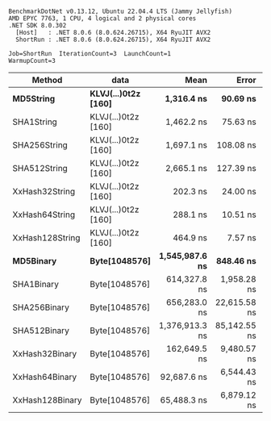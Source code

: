 ```

BenchmarkDotNet v0.13.12, Ubuntu 22.04.4 LTS (Jammy Jellyfish)
AMD EPYC 7763, 1 CPU, 4 logical and 2 physical cores
.NET SDK 8.0.302
  [Host]   : .NET 8.0.6 (8.0.624.26715), X64 RyuJIT AVX2
  ShortRun : .NET 8.0.6 (8.0.624.26715), X64 RyuJIT AVX2

Job=ShortRun  IterationCount=3  LaunchCount=1  
WarmupCount=3  

```
| Method          | data                | Mean           | Error        | StdDev      | Min            | Max            | Gen0   | Allocated |
|---------------- |-------------------- |---------------:|-------------:|------------:|---------------:|---------------:|-------:|----------:|
| **MD5String**       | **KLVJ(...)0t2z [160]** |     **1,316.4 ns** |     **90.69 ns** |     **4.97 ns** |     **1,312.5 ns** |     **1,322.0 ns** | **0.0134** |    **1128 B** |
| SHA1String      | KLVJ(...)0t2z [160] |     1,462.2 ns |     75.63 ns |     4.15 ns |     1,458.2 ns |     1,466.5 ns | 0.0153 |    1416 B |
| SHA256String    | KLVJ(...)0t2z [160] |     1,697.1 ns |    108.08 ns |     5.92 ns |     1,690.4 ns |     1,701.6 ns | 0.0210 |    1856 B |
| SHA512String    | KLVJ(...)0t2z [160] |     2,665.1 ns |    127.39 ns |     6.98 ns |     2,657.3 ns |     2,670.6 ns | 0.0381 |    3240 B |
| XxHash32String  | KLVJ(...)0t2z [160] |       202.3 ns |     24.00 ns |     1.32 ns |       201.4 ns |       203.8 ns | 0.0069 |     584 B |
| XxHash64String  | KLVJ(...)0t2z [160] |       288.1 ns |     10.51 ns |     0.58 ns |       287.4 ns |       288.5 ns | 0.0086 |     728 B |
| XxHash128String | KLVJ(...)0t2z [160] |       464.9 ns |      7.57 ns |     0.41 ns |       464.4 ns |       465.3 ns | 0.0134 |    1128 B |
| **MD5Binary**       | **Byte[1048576]**       | **1,545,987.6 ns** |    **848.46 ns** |    **46.51 ns** | **1,545,935.3 ns** | **1,546,024.4 ns** |      **-** |      **41 B** |
| SHA1Binary      | Byte[1048576]       |   614,327.8 ns |  1,958.28 ns |   107.34 ns |   614,217.3 ns |   614,431.6 ns |      - |      49 B |
| SHA256Binary    | Byte[1048576]       |   656,283.0 ns | 22,615.58 ns | 1,239.64 ns |   655,074.0 ns |   657,551.1 ns |      - |      57 B |
| SHA512Binary    | Byte[1048576]       | 1,376,913.3 ns | 85,142.55 ns | 4,666.95 ns | 1,373,864.8 ns | 1,382,285.9 ns |      - |      89 B |
| XxHash32Binary  | Byte[1048576]       |   162,649.5 ns |  9,480.57 ns |   519.66 ns |   162,262.4 ns |   163,240.1 ns |      - |      32 B |
| XxHash64Binary  | Byte[1048576]       |    92,687.6 ns |  6,544.43 ns |   358.72 ns |    92,409.7 ns |    93,092.6 ns |      - |      32 B |
| XxHash128Binary | Byte[1048576]       |    65,488.3 ns |  6,879.12 ns |   377.07 ns |    65,111.8 ns |    65,865.9 ns |      - |      40 B |
